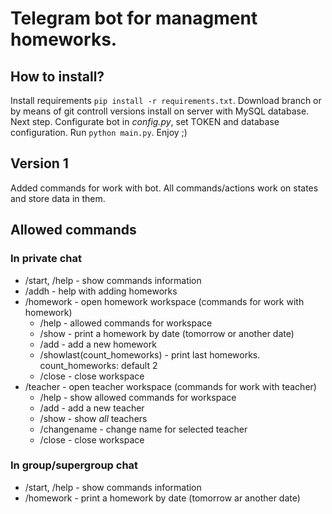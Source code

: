# Telegram bot for managment homeworks.

## How to install?
Install requirements ```pip install -r requirements.txt```.
Download branch or by means of git controll versions install on server with MySQL database.
Next step. Configurate bot in _config.py_, set TOKEN and database configuration.
Run ```python main.py```. Enjoy ;)

## Version 1
Added commands for work with bot. All commands/actions work on states and store data in them.

## Allowed commands
  ### In private chat
  - /start, /help - show commands information
  - /addh - help with adding homeworks
  - /homework - open homework workspace (commands for work with homework)
    * /help - allowed commands for workspace
    * /show - print a homework by date (tomorrow or another date)
    * /add - add a new homework
    * /showlast(count_homeworks) - print last homeworks. count_homeworks: default 2
    * /close - close workspace
  - /teacher - open teacher workspace (commands for work with teacher)
    * /help - show allowed commands for workspace
    * /add - add a new teacher
    * /show - show *all* teachers
    * /changename - change name for selected teacher
    * /close - close workspace
  ### In group/supergroup chat
  - /start, /help - show commands information
  - /homework - print a homework by date (tomorrow ar another date) 